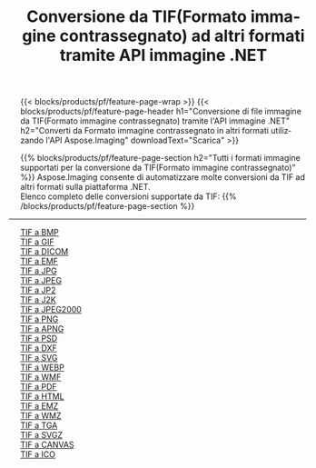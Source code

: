 ﻿---
title: Conversione da TIF(Formato immagine contrassegnato) ad altri formati tramite API immagine .NET 
weight: 3920
url: /it/net/conversion/from/tif 
lang: it
langdirlevel: 2
locales: zh-hans,ja,it,ru,de,es,fr,nl,id,lt,pl,pt,vi,tr,ko,zh-hant,ar,hi,th,sv,cs,uk,he
description: Usando Aspose.Imaging puoi facilmente convertire da TIF(Formato immagine contrassegnato) ad altri formati
---

{{< blocks/products/pf/feature-page-wrap >}}
{{< blocks/products/pf/feature-page-header h1="Conversione di file immagine da TIF(Formato immagine contrassegnato) tramite l'API immagine .NET" h2="Converti da Formato immagine contrassegnato in altri formati utilizzando l'API Aspose.Imaging" downloadText="Scarica" >}}


{{% blocks/products/pf/feature-page-section  h2="Tutti i formati immagine supportati per la conversione da TIF(Formato immagine contrassegnato)" %}}
Aspose.Imaging consente di automatizzare molte conversioni da TIF ad altri formati sulla piattaforma .NET. 
<br/>
Elenco completo delle conversioni supportate da TIF:
{{% /blocks/products/pf/feature-page-section %}}
<div class="container-fluid productfamilypage bg-gray">
    <div class="convertypes bg-gray agp-content section">
        <div class="container">
		<hr style="margin-left:-20px;"/>
		<div class="row other-converters">
		    <div class='col-md-2 other-converter remove-lp remove-rp'><a href="/imaging/it/net/conversion/tif-to-bmp" >TIF a BMP</a></div><div class='col-md-2 other-converter remove-lp remove-rp'><a href="/imaging/it/net/conversion/tif-to-gif" >TIF a GIF</a></div><div class='col-md-2 other-converter remove-lp remove-rp'><a href="/imaging/it/net/conversion/tif-to-dicom" >TIF a DICOM</a></div><div class='col-md-2 other-converter remove-lp remove-rp'><a href="/imaging/it/net/conversion/tif-to-emf" >TIF a EMF</a></div><div class='col-md-2 other-converter remove-lp remove-rp'><a href="/imaging/it/net/conversion/tif-to-jpg" >TIF a JPG</a></div><div class='col-md-2 other-converter remove-lp remove-rp'><a href="/imaging/it/net/conversion/tif-to-jpeg" >TIF a JPEG</a></div><div class='col-md-2 other-converter remove-lp remove-rp'><a href="/imaging/it/net/conversion/tif-to-jp2" >TIF a JP2</a></div><div class='col-md-2 other-converter remove-lp remove-rp'><a href="/imaging/it/net/conversion/tif-to-j2k" >TIF a J2K</a></div><div class='col-md-2 other-converter remove-lp remove-rp'><a href="/imaging/it/net/conversion/tif-to-jpeg2000" >TIF a JPEG2000</a></div><div class='col-md-2 other-converter remove-lp remove-rp'><a href="/imaging/it/net/conversion/tif-to-png" >TIF a PNG</a></div><div class='col-md-2 other-converter remove-lp remove-rp'><a href="/imaging/it/net/conversion/tif-to-apng" >TIF a APNG</a></div><div class='col-md-2 other-converter remove-lp remove-rp'><a href="/imaging/it/net/conversion/tif-to-psd" >TIF a PSD</a></div><div class='col-md-2 other-converter remove-lp remove-rp'><a href="/imaging/it/net/conversion/tif-to-dxf" >TIF a DXF</a></div><div class='col-md-2 other-converter remove-lp remove-rp'><a href="/imaging/it/net/conversion/tif-to-svg" >TIF a SVG</a></div><div class='col-md-2 other-converter remove-lp remove-rp'><a href="/imaging/it/net/conversion/tif-to-webp" >TIF a WEBP</a></div><div class='col-md-2 other-converter remove-lp remove-rp'><a href="/imaging/it/net/conversion/tif-to-wmf" >TIF a WMF</a></div><div class='col-md-2 other-converter remove-lp remove-rp'><a href="/imaging/it/net/conversion/tif-to-pdf" >TIF a PDF</a></div><div class='col-md-2 other-converter remove-lp remove-rp'><a href="/imaging/it/net/conversion/tif-to-html" >TIF a HTML</a></div><div class='col-md-2 other-converter remove-lp remove-rp'><a href="/imaging/it/net/conversion/tif-to-emz" >TIF a EMZ</a></div><div class='col-md-2 other-converter remove-lp remove-rp'><a href="/imaging/it/net/conversion/tif-to-wmz" >TIF a WMZ</a></div><div class='col-md-2 other-converter remove-lp remove-rp'><a href="/imaging/it/net/conversion/tif-to-tga" >TIF a TGA</a></div><div class='col-md-2 other-converter remove-lp remove-rp'><a href="/imaging/it/net/conversion/tif-to-svgz" >TIF a SVGZ</a></div><div class='col-md-2 other-converter remove-lp remove-rp'><a href="/imaging/it/net/conversion/tif-to-canvas" >TIF a CANVAS</a></div><div class='col-md-2 other-converter remove-lp remove-rp'><a href="/imaging/it/net/conversion/tif-to-ico" >TIF a ICO</a></div>
                </div>
        </div>
    </div>
</div>
<br/>

